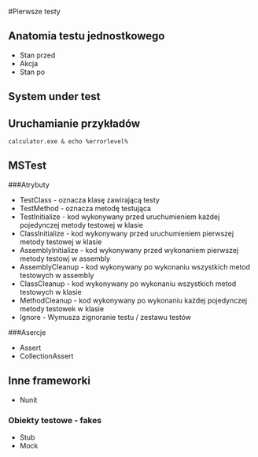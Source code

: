 #Pierwsze testy

## Anatomia testu jednostkowego

* Stan przed
* Akcja
* Stan po

## System under test

## Uruchamianie przykładów 
```
calculator.exe & echo %errorlevel%
```
## MSTest

###Atrybuty

* TestClass - oznacza klasę zawirającą testy
* TestMethod - oznacza metodę testująca
* TestInitialize - kod wykonywany przed uruchumieniem każdej pojedynczej metody testowej w klasie
* ClassInitialize - kod wykonywany przed uruchumieniem pierwszej metody testowej w klasie
* AssemblyInitialize - kod wykonywany przed wykonaniem pierwszej metody testowj w assembly
* AssemblyCleanup - kod wykonywany po wykonaniu wszystkich metod testowych w assembly
* ClassCleanup - kod wykonywany po wykonaniu wszystkich metod testowych w klasie
* MethodCleanup - kod wykonywany po wykonaniu każdej pojedynczej metody testowek w klasie
* Ignore - Wymusza zignoranie testu / zestawu testów

###Asercje

* Assert
* CollectionAssert

## Inne frameworki

* Nunit

### Obiekty testowe - fakes

* Stub
* Mock
